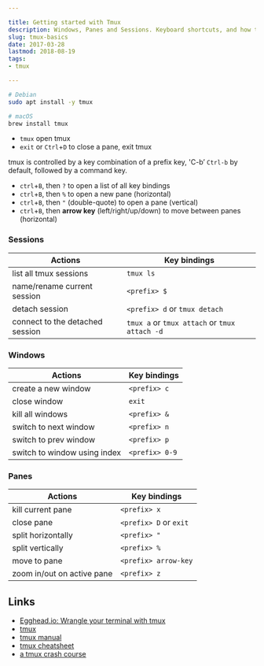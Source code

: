 ```yaml
---

title: Getting started with Tmux
description: Windows, Panes and Sessions. Keyboard shortcuts, and how to configure custom key bindings
slug: tmux-basics
date: 2017-03-28
lastmod: 2018-08-19
tags: 
- tmux

---
```


```bash
# Debian
sudo apt install -y tmux

# macOS
brew install tmux
```

- `tmux` open tmux 
- `exit` or `Ctrl`+`D` to close a pane, exit tmux

tmux is controlled by a key combination of a prefix key, 'C-b’ `Ctrl-b` by default, followed by a command key.

- `ctrl`+`B`, then `?` to open a list of all key bindings
- `ctrl`+`B`, then `%` to open a new pane (horizontal)
- `ctrl`+`B`, then `"` (double-quote) to open a pane (vertical)
- `ctrl`+`B`, then **arrow key** (left/right/up/down) to move between panes (horizontal)

### Sessions

| Actions                         | Key bindings |
|---------------------------------|--------------|
| list all tmux sessions          | `tmux ls`    |
| name/rename current session     | `<prefix> $` |
| detach session                  | `<prefix> d` or `tmux detach` |
| connect to the detached session | `tmux a` or `tmux attach` or `tmux attach -d`|

### Windows

| Actions               | Key bindings |
|-----------------------|--------------|
| create a new window   | `<prefix> c` |
| close window          | `exit` |
| kill all windows      | `<prefix> &` |
| switch to next window | `<prefix> n` |
| switch to prev window | `<prefix> p` |
| switch to window using index | `<prefix> 0-9` |


### Panes

| Actions             | Key bindings |
|---------------------|--------------|
| kill current pane   | `<prefix> x` |
| close pane          | `<prefix> D` or `exit` |
| split horizontally  | `<prefix> "` |
| split vertically    | `<prefix> %` |
| move to pane        | `<prefix> arrow-key` |
| zoom in/out on active pane  | `<prefix> z` |



Links
---
- [Egghead.io: Wrangle your terminal with tmux](https://egghead.io/courses/wrangle-your-terminal-with-tmux)
- [tmux](https://tmux.github.io/)
- [tmux manual](http://man.openbsd.org/OpenBSD-current/man1/tmux.1)
- [tmux cheatsheet](https://tmuxcheatsheet.com/)
- [a tmux crash course](http://robots.thoughtbot.com/a-tmux-crash-course)
